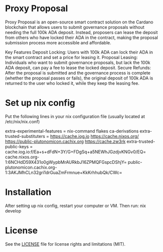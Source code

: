 # Proxy Proposal   

Proxy Proposal is an open-source smart contract solution on the Cardano blockchain that allows users to submit governance proposals without needing the full 100k ADA deposit. Instead, proposers can lease the deposit from others who have locked their ADA in the contract, making the proposal submission process more accessible and affordable.

Key Features
Deposit Locking: Users with 100k ADA can lock their ADA in the smart contract and set a price for leasing it.
Proposal Leasing: Individuals who want to submit governance proposals, but lack the 100k ADA deposit, can pay a fee to lease the locked deposit.
Secure Refunds: After the proposal is submitted and the governance process is complete (whether the proposal passes or fails), the original deposit of 100k ADA is returned to the user who locked it, while they keep the leasing fee.

# Set up nix config 
Put the following lines in your nix configuration file (usually located at /etc/nix/nix.conf)

extra-experimental-features = nix-command flakes ca-derivations
extra-trusted-substituters = https://cache.iog.io https://cache.nixos.org/ https://public-plutonomicon.cachix.org https://cache.zw3rk
extra-trusted-public-keys = cache.iog.io:f/Ea+s+dFdN+3Y/G+FDgSq+a5NEWhJGzdjvKNGv0/EQ= cache.nixos.org-1:6NCHdD59X431o0gWypbMrAURkbJ16ZPMQFGspcDShjY= public-plutonomicon.cachix.org-1:3AKJMhCLn32gri1drGuaZmFrmnue+KkKrhhubQk/CWc=

# Installation 
After setting up nix config, restart your computer or VM. 
Then run:
    nix develop 

# License
See the [LICENSE](LICENSE) file for license rights and limitations (MIT).